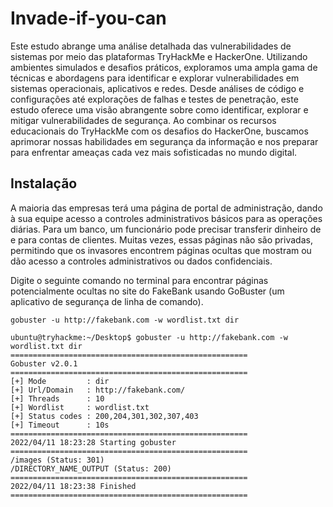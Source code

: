 # Invade-if-you-can
Este estudo abrange uma análise detalhada das vulnerabilidades de sistemas por meio das plataformas TryHackMe e HackerOne. Utilizando ambientes simulados e desafios práticos, exploramos uma ampla gama de técnicas e abordagens para identificar e explorar vulnerabilidades em sistemas operacionais, aplicativos e redes. Desde análises de código e configurações até explorações de falhas e testes de penetração, este estudo oferece uma visão abrangente sobre como identificar, explorar e mitigar vulnerabilidades de segurança. Ao combinar os recursos educacionais do TryHackMe com os desafios do HackerOne, buscamos aprimorar nossas habilidades em segurança da informação e nos preparar para enfrentar ameaças cada vez mais sofisticadas no mundo digital.


## Instalação
A maioria das empresas terá uma página de portal de administração, dando à sua equipe acesso a controles administrativos básicos para as operações diárias. Para um banco, um funcionário pode precisar transferir dinheiro de e para contas de clientes. Muitas vezes, essas páginas não são privadas, permitindo que os invasores encontrem páginas ocultas que mostram ou dão acesso a controles administrativos ou dados confidenciais.

Digite o seguinte comando no terminal para encontrar páginas potencialmente ocultas no site do FakeBank usando GoBuster (um aplicativo de segurança de linha de comando).
```shell
gobuster -u http://fakebank.com -w wordlist.txt dir
```
```
ubuntu@tryhackme:~/Desktop$ gobuster -u http://fakebank.com -w wordlist.txt dir
=====================================================
Gobuster v2.0.1
=====================================================
[+] Mode         : dir
[+] Url/Domain   : http://fakebank.com/
[+] Threads      : 10
[+] Wordlist     : wordlist.txt
[+] Status codes : 200,204,301,302,307,403
[+] Timeout      : 10s
=====================================================
2022/04/11 18:23:28 Starting gobuster
=====================================================
/images (Status: 301)
/DIRECTORY_NAME_OUTPUT (Status: 200)
=====================================================
2022/04/11 18:23:38 Finished
=====================================================
```
